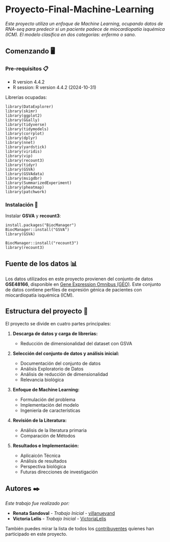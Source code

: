 # Proyecto-Final-Machine-Learning
_Este proyecto utiliza un enfoque de Machine Learning, ocupando datos de RNA-seq para predecir si un paciente padece de miocardiopatía isquémica (ICM). El modelo clasifica en dos categorías: enfermo o sano._

## Comenzando 🖥️
### Pre-requisitos 📋
* R version 4.4.2
* R session: R version 4.4.2 (2024-10-31)

Librerías ocupadas:
```
library(DataExplorer)
library(skimr)
library(ggplot2)
library(GGally)
library(tidyverse)
library(tidymodels)
library(corrplot)
library(dplyr) 
library(nnet)
library(yardstick)
library(viridis)
library(vip)
library(recount3)
library(tidyr)
library(GSVA)
library(GSVAdata)
library(msigdbr)
library(SummarizedExperiment)
library(pheatmap)
library(patchwork)
```

### Instalación 🔧
Instalar **GSVA** y **recount3**:
```
install.packages("BiocManager")
BiocManager::install("GSVA")
library(GSVA)

BiocManager::install("recount3")
library(recount3)

```

## Fuente de los datos 📊

Los datos utilizados en este proyecto provienen del conjunto de datos **GSE48166**, disponible en [Gene Expression Omnibus (GEO)](https://www.ncbi.nlm.nih.gov/geo/query/acc.cgi?acc=GSE48166). Este conjunto de datos contiene perfiles de expresión génica de pacientes con miocardiopatía isquémica (ICM).

## Estructura del proyecto 📁
El proyecto se divide en cuatro partes principales:
1. **Descarga de datos y carga de librerías:**
    * Reducción de dimensionalidad del dataset con GSVA

2. **Selección del conjunto de datos y análisis inicial:**
    * Documentación del conjunto de datos
    * Análisis Exploratorio de Datos
    * Análisis de reducción de dimensionalidad
    * Relevancia biológica

3. **Enfoque de Machine Learning:**
   * Formulación del problema
   * Implementación del modelo
   * Ingeniería de características

4. **Revisión de la Literatura:**
   * Análisis de la literatura primaria
   * Comparación de Métodos

5. **Resultados e Implementación:**
   * Aplicaicón Técnica
   * Análisis de resultados
   * Perspectiva biológica
   * Futuras direcciones de investigación


## Autores ✒️

_Este trabajo fue realizado por:_

* **Renata Sandoval** - *Trabajo Inicial* - [villanuevand](https://github.com/rensanch)
* **Victoria Lelis** - *Trabajo Inicial* - [VictoriaLelis](https://github.com/VictoriaLelis)

También puedes mirar la lista de todos los [contribuyentes](https://github.com/your/project/contributors) quíenes han participado en este proyecto. 




